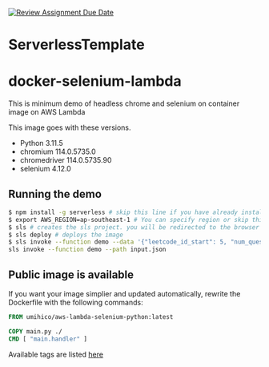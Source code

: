 [![Review Assignment Due Date](https://classroom.github.com/assets/deadline-readme-button-24ddc0f5d75046c5622901739e7c5dd533143b0c8e959d652212380cedb1ea36.svg)](https://classroom.github.com/a/UxpU_KWG)
# ServerlessTemplate

# docker-selenium-lambda

This is minimum demo of headless chrome and selenium on container image on AWS Lambda

This image goes with these versions.
- Python 3.11.5
- chromium 114.0.5735.0
- chromedriver 114.0.5735.90
- selenium 4.12.0

## Running the demo

```bash
$ npm install -g serverless # skip this line if you have already installed Serverless Framework
$ export AWS_REGION=ap-southeast-1 # You can specify region or skip this line.
$ sls # creates the sls project. you will be redirected to the browser to key in your AWS credentials
$ sls deploy # deploys the image
$ sls invoke --function demo --data '{"leetcode_id_start": 5, "num_questions": 3}' 
sls invoke --function demo --path input.json
```

## Public image is available
If you want your image simplier and updated automatically, rewrite the Dockerfile with the following commands:

```Dockerfile
FROM umihico/aws-lambda-selenium-python:latest

COPY main.py ./
CMD [ "main.handler" ]
```

Available tags are listed [here](https://hub.docker.com/r/umihico/aws-lambda-selenium-python/tags)
